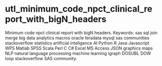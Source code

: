 # utl_minimum_code_npct_clinical_report_with_bigN_headers
Minimum code npct clinical report with bigN headers.  Keywords: sas sql join merge big data analytics macros oracle teradata mysql sas communities stackoverflow statistics artificial inteligence AI Python R Java Javascript WPS Matlab SPSS Scala Perl C C# Excel MS Access JSON graphics maps NLP natural language processing machine learning igraph DOSUBL DOW loop stackoverflow SAS community.
